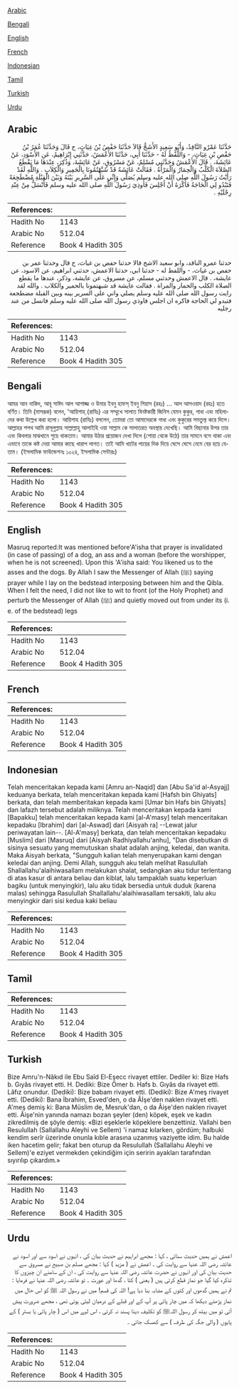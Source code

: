 [Arabic](#arabic)

[Bengali](#bengali)

[English](#english)

[French](#french)

[Indonesian](#indonesian)

[Tamil](#tamil)

[Turkish](#turkish)

[Urdu](#urdu)

## Arabic


<div dir="rtl" lang="ar" style={{fontSize:'larger',backgroundColor:'#f8f9fa',padding:20}}>
حَدَّثَنَا عَمْرٌو النَّاقِدُ، وَأَبُو سَعِيدٍ الأَشَجُّ قَالاَ حَدَّثَنَا حَفْصُ بْنُ غِيَاثٍ، ح قَالَ وَحَدَّثَنَا عُمَرُ بْنُ حَفْصِ بْنِ غِيَاثٍ، - وَاللَّفْظُ لَهُ - حَدَّثَنَا أَبِي، حَدَّثَنَا الأَعْمَشُ، حَدَّثَنِي إِبْرَاهِيمُ، عَنِ الأَسْوَدِ، عَنْ عَائِشَةَ، ‏.‏ قَالَ الأَعْمَشُ وَحَدَّثَنِي مُسْلِمٌ، عَنْ مَسْرُوقٍ، عَنْ عَائِشَةَ، وَذُكِرَ، عِنْدَهَا مَا يَقْطَعُ الصَّلاَةَ الْكَلْبُ وَالْحِمَارُ وَالْمَرْأَةُ ‏.‏ فَقَالَتْ عَائِشَةُ قَدْ شَبَّهْتُمُونَا بِالْحَمِيرِ وَالْكِلاَبِ ‏.‏ وَاللَّهِ لَقَدْ رَأَيْتُ رَسُولَ اللَّهِ صلى الله عليه وسلم يُصَلِّي وَإِنِّي عَلَى السَّرِيرِ بَيْنَهُ وَبَيْنَ الْقِبْلَةِ مُضْطَجِعَةً فَتَبْدُو لِي الْحَاجَةُ فَأَكْرَهُ أَنْ أَجْلِسَ فَأُوذِيَ رَسُولَ اللَّهِ صلى الله عليه وسلم فَأَنْسَلُّ مِنْ عِنْدِ رِجْلَيْهِ ‏.‏
</div>
<div style={{backgroundColor:'#f8f9fa',padding:20, marginBottom: 10}}><table> <thead> <tr> <th>References:</th> <th></th> </tr> </thead> <tbody><tr><td>Hadith No</td><td>1143</td></tr><tr><td>Arabic No</td><td>512.04</td></tr><tr><td>Reference</td><td>Book 4 Hadith 305</td></tr></tbody></table></div>


<div dir="rtl" lang="ar" style={{fontSize:'larger',backgroundColor:'#f8f9fa',padding:20}}>
حدثنا عمرو الناقد، وابو سعيد الاشج قالا حدثنا حفص بن غياث، ح قال وحدثنا عمر بن حفص بن غياث، - واللفظ له - حدثنا ابي، حدثنا الاعمش، حدثني ابراهيم، عن الاسود، عن عايشة، . قال الاعمش وحدثني مسلم، عن مسروق، عن عايشة، وذكر، عندها ما يقطع الصلاة الكلب والحمار والمراة . فقالت عايشة قد شبهتمونا بالحمير والكلاب . والله لقد رايت رسول الله صلى الله عليه وسلم يصلي واني على السرير بينه وبين القبلة مضطجعة فتبدو لي الحاجة فاكره ان اجلس فاوذي رسول الله صلى الله عليه وسلم فانسل من عند رجليه
</div>
<div style={{backgroundColor:'#f8f9fa',padding:20, marginBottom: 10}}><table> <thead> <tr> <th>References:</th> <th></th> </tr> </thead> <tbody><tr><td>Hadith No</td><td>1143</td></tr><tr><td>Arabic No</td><td>512.04</td></tr><tr><td>Reference</td><td>Book 4 Hadith 305</td></tr></tbody></table></div>

## Bengali


<div dir="ltr" lang="bn" style={{fontSize:'larger',backgroundColor:'#f8f9fa',padding:20}}>
আমর আন নাকিদ, আবূ সাঈদ আল আশাজ্জ ও উমার ইবনু হাফস্ ইবনু গিয়াস (রহঃ) ... আল আসওয়াদ (রহঃ) হতে বর্ণিত। তিনি (মাসরূক) বলেন, 'আয়িশাহ্ (রাযিঃ) এর সম্মুখে সালাত বিনষ্টকারী জিনিস যেমন কুকুর, গাধা এবং মহিলাদের কথা উল্লেখ করা হলো। আয়িশাহ (রাযিঃ) বললেন, তোমরা তো আমাদেরকে গাধা এবং কুকুরের সমতুল্য করে দিলে। আল্লাহর শপথ আমি রাসূলুল্লাহ সাল্লাল্লাহু আলাইহি ওয়া সাল্লাম কে সালাতরত অবস্থায় দেখেছি। আমি বিছানার উপর তার এবং কিবলার মাঝখানে শুয়ে থাকতাম। আমার উঠার প্রয়োজন দেখা দিলে (শোয়া থেকে উঠে) তার সামনে বসে থাকা এবং এভাবে তাকে কষ্ট দেয়া আমার কাছে খারাপ লাগত। তাই আমি খাটের পায়ের দিক দিয়ে ঘেসে ঘেসে নেমে বের হয়ে যেতাম। (ইসলামিক ফাউন্ডেশনঃ ১০২৪, ইসলামিক সেন্টারঃ)
</div>
<div style={{backgroundColor:'#f8f9fa',padding:20, marginBottom: 10}}><table> <thead> <tr> <th>References:</th> <th></th> </tr> </thead> <tbody><tr><td>Hadith No</td><td>1143</td></tr><tr><td>Arabic No</td><td>512.04</td></tr><tr><td>Reference</td><td>Book 4 Hadith 305</td></tr></tbody></table></div>

## English


<div dir="ltr" lang="en" style={{fontSize:'larger',backgroundColor:'#f8f9fa',padding:20}}>
Masruq reported:It was mentioned before'A'isha that prayer is invalidated (in case of passing) of a dog, an ass and a woman (before the worshipper, when he is not screened). Upon this 'A'isha said: You likened us to the asses and the dogs. By Allah I saw the Messenger of Allah (ﷺ) saying prayer while I lay on the bedstead interposing between him and the Qibla. When I felt the need, I did not like to wit to front (of the Holy Prophet) and perturb the Messenger of Allah (ﷺ) and quietly moved out from under its (i. e. of the bedstead) legs
</div>
<div style={{backgroundColor:'#f8f9fa',padding:20, marginBottom: 10}}><table> <thead> <tr> <th>References:</th> <th></th> </tr> </thead> <tbody><tr><td>Hadith No</td><td>1143</td></tr><tr><td>Arabic No</td><td>512.04</td></tr><tr><td>Reference</td><td>Book 4 Hadith 305</td></tr></tbody></table></div>

## French


<div dir="ltr" lang="fr" style={{fontSize:'larger',backgroundColor:'#f8f9fa',padding:20}}>

</div>
<div style={{backgroundColor:'#f8f9fa',padding:20, marginBottom: 10}}><table> <thead> <tr> <th>References:</th> <th></th> </tr> </thead> <tbody><tr><td>Hadith No</td><td>1143</td></tr><tr><td>Arabic No</td><td>512.04</td></tr><tr><td>Reference</td><td>Book 4 Hadith 305</td></tr></tbody></table></div>

## Indonesian


<div dir="ltr" lang="id" style={{fontSize:'larger',backgroundColor:'#f8f9fa',padding:20}}>
Telah menceritakan kepada kami [Amru an-Naqid] dan [Abu Sa'id al-Asyajj] keduanya berkata, telah menceritakan kepada kami [Hafsh bin Ghiyats] berkata, dan telah memberitakan kepada kami [Umar bin Hafs bin Ghiyats] dan lafazh tersebut adalah miliknya. Telah menceritakan kepada kami [Bapakku] telah menceritakan kepada kami [al-A'masy] telah menceritakan kepadaku [Ibrahim] dari [al-Aswad] dari [Aisyah ra] --Lewat jalur periwayatan lain--. [Al-A'masy] berkata, dan telah menceritakan kepadaku [Muslim] dari [Masruq] dari [Aisyah Radhiyallahu'anhu], "Dan disebutkan di sisinya sesuatu yang memutuskan shalat adalah anjing, keledai, dan wanita. Maka Aisyah berkata, "Sungguh kalian telah menyerupakan kami dengan keledai dan anjing. Demi Allah, sungguh aku telah melihat Rasulullah Shallallahu'alaihiwasallam melakukan shalat, sedangkan aku tidur terlentang di atas kasur di antara beliau dan kiblat, lalu tampaklah suatu keperluan bagiku (untuk menyingkir), lalu aku tidak bersedia untuk duduk (karena malas) sehingga Rasulullah Shallallahu'alaihiwasallam tersakiti, lalu aku menyingkir dari sisi kedua kaki beliau
</div>
<div style={{backgroundColor:'#f8f9fa',padding:20, marginBottom: 10}}><table> <thead> <tr> <th>References:</th> <th></th> </tr> </thead> <tbody><tr><td>Hadith No</td><td>1143</td></tr><tr><td>Arabic No</td><td>512.04</td></tr><tr><td>Reference</td><td>Book 4 Hadith 305</td></tr></tbody></table></div>

## Tamil


<div dir="ltr" lang="ta" style={{fontSize:'larger',backgroundColor:'#f8f9fa',padding:20}}>

</div>
<div style={{backgroundColor:'#f8f9fa',padding:20, marginBottom: 10}}><table> <thead> <tr> <th>References:</th> <th></th> </tr> </thead> <tbody><tr><td>Hadith No</td><td>1143</td></tr><tr><td>Arabic No</td><td>512.04</td></tr><tr><td>Reference</td><td>Book 4 Hadith 305</td></tr></tbody></table></div>

## Turkish


<div dir="ltr" lang="tr" style={{fontSize:'larger',backgroundColor:'#f8f9fa',padding:20}}>
Bize Amru'n-Nâkıd ile Ebu Saîd El-Eşecc rivayet ettiler. Dediler ki: Bize Hafs b. Gıyâs rivayet etti. H. Dediki: Bize Ömer b. Hafs b. Gıyâs da rivayet etti. Lâfız onundur. (Dediki): Bize babam rivayet etti. (Dediki): Bize A'meş rivayet etti. (Dediki): Bana İbrahim, Esved'den, o da Âİşe'den naklen rivayet etti. A'meş demiş ki: Bana Müslim de, Mesruk'dan, o da Âişe'den naklen rivayet etti. Âişe'nin yanında namazı bozan şeyler (den) köpek, eşek ve kadın zikredilmiş de şöyle demiş: «Bizi eşeklerle köpeklere benzettiniz. Vallahi ben Resulullah (Sallallahu Aleyhi ve Sellem) 'i namaz kılarken, gördüm; halbuki kendim serîr üzerinde onunla kıble arasına uzanmış vaziyette idim. Bu halde iken hacetim gelir; fakat ben oturup da Resulullah (Sallallahu Aleyhi ve Sellem)'e eziyet vermekden çekindiğim için seririn ayakları tarafından sıyırılıp çıkardım.»
</div>
<div style={{backgroundColor:'#f8f9fa',padding:20, marginBottom: 10}}><table> <thead> <tr> <th>References:</th> <th></th> </tr> </thead> <tbody><tr><td>Hadith No</td><td>1143</td></tr><tr><td>Arabic No</td><td>512.04</td></tr><tr><td>Reference</td><td>Book 4 Hadith 305</td></tr></tbody></table></div>

## Urdu


<div dir="rtl" lang="ur" style={{fontSize:'larger',backgroundColor:'#f8f9fa',padding:20}}>
اعمش نے ہمیں حدیث سنائی ، کہا : مجھے ابراہیم نے حدیث بیان کی ، انہوں نے اسود سے اور اسود نے عائشہ رضی اللہ عنہا سے روایت کی ۔ اعمش نے ( مزید ) کہا : مجھے مسلم بن صبیح نے مسروق سے حدیث بیان کی اور انہوں نے حضرت عائشہ رضی اللہ عنہا سے روایت کی ، ان کے سامنے ان چیزوں کا تذکرہ کیا گیا جو نماز قطع کرتی ہیں ( یعنی ) کتا ، گدھا اور عورت ۔ تو عائشہ رضی اللہ عنہا نے فرمایا : تم نے ہمیں گدھوں اور کتوں کے مشابہ بنا دیا ہے! اللہ کی قسم! میں نے رسول اللہ ﷺ کو اس حال میں نماز پڑھتے دیکھا کہ میں چار پائی پر آپ کے اور قبلے کے درمیان لیٹی ہوتی تھی ، مجھے ضرورت پیش آتی تو میں بیٹھ کر رسول اللہﷺ کو تکلیف دینا پسند نہ کرتی ، اس لیے میں اس ( چار پائی یا بستر ) کے پایوں ( والی جگہ کی طرف ) سے کھسک جاتی ۔
</div>
<div style={{backgroundColor:'#f8f9fa',padding:20, marginBottom: 10}}><table> <thead> <tr> <th>References:</th> <th></th> </tr> </thead> <tbody><tr><td>Hadith No</td><td>1143</td></tr><tr><td>Arabic No</td><td>512.04</td></tr><tr><td>Reference</td><td>Book 4 Hadith 305</td></tr></tbody></table></div>